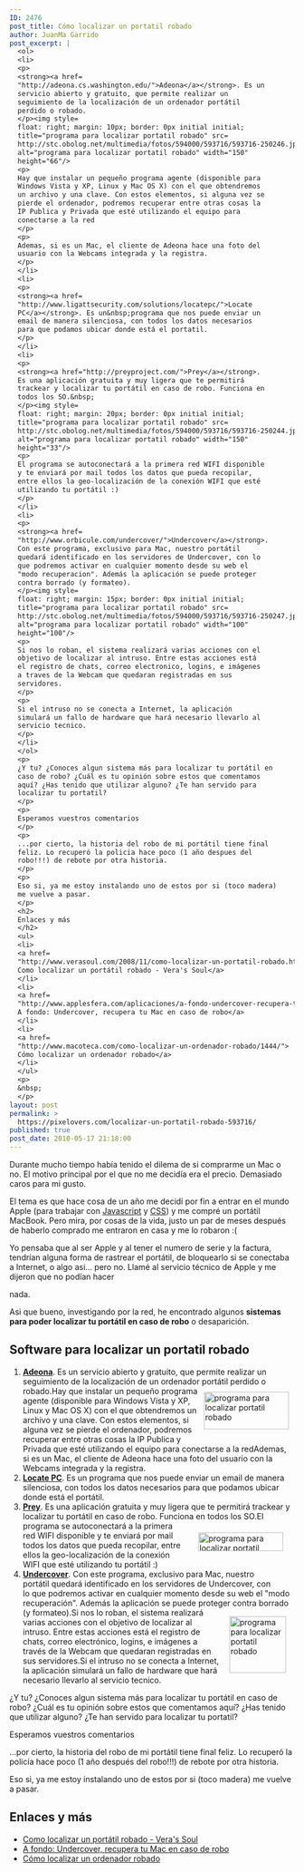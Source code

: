 ```yaml
---
ID: 2476
post_title: Cómo localizar un portatil robado
author: JuanMa Garrido
post_excerpt: |
  <ol>
  <li>
  <p>
  <strong><a href=
  "http://adeona.cs.washington.edu/">Adeona</a></strong>. Es un
  servicio abierto y gratuito, que permite realizar un
  seguimiento de la localización de un ordenador portátil
  perdido o robado.
  </p><img style=
  float: right; margin: 10px; border: 0px initial initial;
  title="programa para localizar portatil robado" src=
  http://stc.obolog.net/multimedia/fotos/594000/593716/593716-250246.jpg
  alt="programa para localizar portatil robado" width="150"
  height="66"/>
  <p>
  Hay que instalar un pequeño programa agente (disponible para
  Windows Vista y XP, Linux y Mac OS X) con el que obtendremos
  un archivo y una clave. Con estos elementos, si alguna vez se
  pierde el ordenador, podremos recuperar entre otras cosas la
  IP Publica y Privada que esté utilizando el equipo para
  conectarse a la red
  </p>
  <p>
  Ademas, si es un Mac, el cliente de Adeona hace una foto del
  usuario con la Webcams integrada y la registra.
  </p>
  </li>
  <li>
  <p>
  <strong><a href=
  "http://www.ligattsecurity.com/solutions/locatepc/">Locate
  PC</a></strong>. Es un&nbsp;programa que nos puede enviar un
  email de manera silenciosa, con todos los datos necesarios
  para que podamos ubicar donde está el portatil.
  </p>
  </li>
  <li>
  <p>
  <strong><a href="http://preyproject.com/">Prey</a></strong>.
  Es una aplicación gratuita y muy ligera que te permitirá
  trackear y localizar tu portátil en caso de robo. Funciona en
  todos los SO.&nbsp;
  </p><img style=
  float: right; margin: 20px; border: 0px initial initial;
  title="programa para localizar portatil robado" src=
  http://stc.obolog.net/multimedia/fotos/594000/593716/593716-250244.jpg
  alt="programa para localizar portatil robado" width="150"
  height="33"/>
  <p>
  El programa se autoconectará a la primera red WIFI disponible
  y te enviará por mail todos los datos que pueda recopilar,
  entre ellos la geo-localización de la conexión WIFI que esté
  utilizando tu portátil :)
  </p>
  </li>
  <li>
  <p>
  <strong><a href=
  "http://www.orbicule.com/undercover/">Undercover</a></strong>.
  Con este programa, exclusivo para Mac, nuestro portátil
  quedará identificado en los servidores de Undercover, con lo
  que podremos activar en cualquier momento desde su web el
  "modo recuperacion". Además la aplicación se puede proteger
  contra borrado (y formateo).
  </p><img style=
  float: right; margin: 15px; border: 0px initial initial;
  title="programa para localizar portatil robado" src=
  http://stc.obolog.net/multimedia/fotos/594000/593716/593716-250247.jpg
  alt="programa para localizar portatil robado" width="100"
  height="100"/>
  <p>
  Si nos lo roban, el sistema realizará varias acciones con el
  objetivo de localizar al intruso. Entre estas acciones está
  el registro de chats, correo electronico, logins, e imágenes
  a traves de la Webcam que quedaran registradas en sus
  servidores.
  </p>
  <p>
  Si el intruso no se conecta a Internet, la aplicación
  simulará un fallo de hardware que hará necesario llevarlo al
  servicio tecnico.
  </p>
  </li>
  </ol>
  <p>
  ¿Y tu? ¿Conoces algun sistema más para localizar tu portátil en
  caso de robo? ¿Cuál es tu opinión sobre estos que comentamos
  aquí? ¿Has tenido que utilizar alguno? ¿Te han servido para
  localizar tu portatil?
  </p>
  <p>
  Esperamos vuestros comentarios
  </p>
  <p>
  ...por cierto, la historia del robo de mi portátil tiene final
  feliz. Lo recuperó la policia hace poco (1 año despues del
  robo!!!) de rebote por otra historia.
  </p>
  <p>
  Eso si, ya me estoy instalando uno de estos por si (toco madera)
  me vuelve a pasar.
  </p>
  <h2>
  Enlaces y más
  </h2>
  <ul>
  <li>
  <a href=
  "http://www.verasoul.com/2008/11/como-localizar-un-portatil-robado.html">
  Como localizar un portátil robado - Vera's Soul</a>
  </li>
  <li>
  <a href=
  "http://www.applesfera.com/aplicaciones/a-fondo-undercover-recupera-tu-mac-en-caso-de-robo">
  A fondo: Undercover, recupera tu Mac en caso de robo</a>
  </li>
  <li>
  <a href=
  "http://www.macoteca.com/como-localizar-un-ordenador-robado/1444/">
  Cómo localizar un ordenador robado</a>
  </li>
  </ul>
  <p>
  &nbsp;
  </p>
layout: post
permalink: >
  https://pixelovers.com/localizar-un-portatil-robado-593716/
published: true
post_date: 2010-05-17 21:18:00
---
```

<p style="text-align: left;">Durante mucho tiempo había tenido el dilema de si comprarme un Mac o no. El motivo principal por el que no me decidía era el precio. Demasiado caros para mi gusto.</p>

El tema es que hace cosa de un año me decidí por fin a entrar en el mundo Apple (para trabajar con <a href="http://pixelovers.com/tag/javascript/">Javascript</a> y <a href="http://pixelovers.com/tag/css/">CSS</a>) y me compré un portátil MacBook. Pero mira, por cosas de la vida, justo un par de meses después de haberlo comprado me entraron en casa y me lo robaron :(

<!--more-->Yo pensaba que al ser Apple y al tener el numero de serie y la factura, tendrían alguna forma de rastrear el portátil, de bloquearlo si se conectaba a Internet, o algo asi… pero no. Llamé al servicio técnico de Apple y me dijeron que no podían hacer
nada.

Asi que bueno, investigando por la red, he encontrado algunos <strong>sistemas para poder localizar tu portátil en caso de robo</strong> o desaparición.

<h2>Software para localizar un portatil robado</h2>

<ol>
    <li><strong><a href="http://adeona.cs.washington.edu/">Adeona</a></strong>. Es un servicio abierto y gratuito, que permite realizar un
seguimiento de la localización de un ordenador portátil perdido o robado.<img style="float: right; margin: 10px; border: 0px initial initial;" title="programa para localizar portatil robado" src="http://stc.obolog.net/multimedia/fotos/594000/593716/593716-250246.jpg" alt="programa para localizar portatil robado" width="150" height="66" />Hay que instalar un pequeño programa agente (disponible para Windows Vista y XP, Linux y Mac OS X) con el que obtendremos un archivo y una clave. Con estos elementos, si alguna vez se pierde el ordenador, podremos recuperar entre otras cosas la IP Publica y Privada que esté utilizando el equipo para
conectarse a la redAdemas, si es un Mac, el cliente de Adeona hace una foto del
usuario con la Webcams integrada y la registra.</li>
    <li><strong><a href="http://www.ligattsecurity.com/solutions/locatepc/">Locate PC</a></strong>. Es un programa que nos puede enviar un email de manera silenciosa, con todos los datos necesarios para que podamos ubicar donde está el portátil.</li>
    <li><strong><a href="http://preyproject.com/">Prey</a></strong>. Es una aplicación gratuita y muy ligera que te permitirá trackear y localizar tu portátil en caso de robo. Funciona en todos los SO.<img style="float: right; margin: 20px; border: 0px initial initial;" title="programa para localizar portatil robado" src="http://stc.obolog.net/multimedia/fotos/594000/593716/593716-250244.jpg" alt="programa para localizar portatil robado" width="150" height="33" />El programa se autoconectará a la primera red WIFI disponible y te enviará por mail todos los datos que pueda recopilar, entre ellos la geo-localización de la conexión WIFI que esté utilizando tu portátil :)</li>
    <li><strong><a href="http://www.orbicule.com/undercover/">Undercover</a></strong>. Con este programa, exclusivo para Mac, nuestro portátil quedará identificado en los servidores de Undercover, con lo que podremos activar en cualquier momento desde su web el "modo recuperación". Además la aplicación se puede proteger contra borrado (y formateo).<img style="float: right; margin: 15px; border: 0px initial initial;" title="programa para localizar portatil robado" src="http://stc.obolog.net/multimedia/fotos/594000/593716/593716-250247.jpg" alt="programa para localizar portatil robado" width="100" height="100" />Si nos lo roban, el sistema realizará varias acciones con el objetivo de localizar al intruso. Entre estas acciones está el registro de chats, correo electrónico, logins, e imágenes a través de la Webcam que quedaran registradas en sus servidores.Si el intruso no se conecta a Internet, la aplicación simulará un fallo de hardware que hará necesario llevarlo al servicio tecnico.</li>
</ol>

¿Y tu? ¿Conoces algun sistema más para localizar tu portátil en caso de robo? ¿Cuál es tu opinión sobre estos que comentamos aquí? ¿Has tenido que utilizar alguno? ¿Te han servido para localizar tu portatil?

Esperamos vuestros comentarios

...por cierto, la historia del robo de mi portátil tiene final feliz. Lo recuperó la policía hace poco (1 año después del robo!!!) de rebote por otra historia.

Eso si, ya me estoy instalando uno de estos por si (toco madera) me vuelve a pasar.

<h2>Enlaces y más</h2>

<ul>
    <li><a href="http://www.verasoul.com/2008/11/como-localizar-un-portatil-robado.html">Como localizar un portátil robado - Vera's Soul</a></li>
    <li><a href="http://www.applesfera.com/aplicaciones/a-fondo-undercover-recupera-tu-mac-en-caso-de-robo">A fondo: Undercover, recupera tu Mac en caso de robo</a></li>
    <li><a href="http://www.macoteca.com/como-localizar-un-ordenador-robado/1444/">Cómo localizar un ordenador robado</a></li>
</ul>